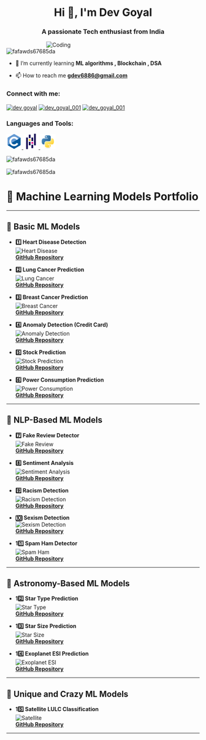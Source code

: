 
<h1 align="center">Hi 👋, I'm Dev Goyal</h1>
<h3 align="center">A passionate Tech enthusiast from India</h3>
<img align="right" alt="Coding" width="400" src="https://encrypted-tbn0.gstatic.com/images?q=tbn:ANd9GcQckTdSbgyYP6U_18vT_H-IGEfXIj5OMP5lhA&s">


<p align="left"> <img src="https://komarev.com/ghpvc/?username=fafawds67685da&label=Profile%20views&color=0e75b6&style=flat" alt="fafawds67685da" /> </p>

- 🌱 I’m currently learning **ML algorithms , Blockchain , DSA**

- 📫 How to reach me **gdev6886@gmail.com**

<h3 align="left">Connect with me:</h3>
<p align="left">
<a href="https://linkedin.com/in/dev goyal" target="blank"><img align="center" src="https://raw.githubusercontent.com/rahuldkjain/github-profile-readme-generator/master/src/images/icons/Social/linked-in-alt.svg" alt="dev goyal" height="30" width="40" /></a>
<a href="https://instagram.com/dev_goyal_001" target="blank"><img align="center" src="https://raw.githubusercontent.com/rahuldkjain/github-profile-readme-generator/master/src/images/icons/Social/instagram.svg" alt="dev_goyal_001" height="30" width="40" /></a>
<a href="https://www.leetcode.com/dev_goyal_001" target="blank"><img align="center" src="https://raw.githubusercontent.com/rahuldkjain/github-profile-readme-generator/master/src/images/icons/Social/leet-code.svg" alt="dev_goyal_001" height="30" width="40" /></a>
</p>

<h3 align="left">Languages and Tools:</h3>
<p align="left"> <a href="https://www.cprogramming.com/" target="_blank" rel="noreferrer"> <img src="https://raw.githubusercontent.com/devicons/devicon/master/icons/c/c-original.svg" alt="c" width="40" height="40"/> </a> <a href="https://pandas.pydata.org/" target="_blank" rel="noreferrer"> <img src="https://raw.githubusercontent.com/devicons/devicon/2ae2a900d2f041da66e950e4d48052658d850630/icons/pandas/pandas-original.svg" alt="pandas" width="40" height="40"/> </a> <a href="https://www.python.org" target="_blank" rel="noreferrer"> <img src="https://raw.githubusercontent.com/devicons/devicon/master/icons/python/python-original.svg" alt="python" width="40" height="40"/> </a> </p>

<p><img align="center" src="https://github-readme-stats.vercel.app/api/top-langs?username=fafawds67685da&show_icons=true&locale=en&layout=compact&langs_count=100&hide_progress=true" alt="fafawds67685da" /></p>


<p><img align="center" src="https://github-readme-streak-stats.herokuapp.com/?user=fafawds67685da&" alt="fafawds67685da" /></p>

# 🚀 **Machine Learning Models Portfolio**

---

## 🎯 **Basic ML Models**  

- **1️⃣ Heart Disease Detection**  
  ![Heart Disease](https://img.shields.io/badge/-Heart_Disease_Model-007BFF?style=for-the-badge&logo=heartbeat&logoColor=white)  
  [**GitHub Repository**](https://github.com/fafawds67685da/Heart_Disease-Detection-models)  

- **2️⃣ Lung Cancer Prediction**  
  ![Lung Cancer](https://img.shields.io/badge/-Lung_Cancer_Prediction-007BFF?style=for-the-badge&logo=lungs&logoColor=white)  
  [**GitHub Repository**](https://github.com/fafawds67685da/Lung_Cancer_Prediction)  

- **3️⃣ Breast Cancer Prediction**  
  ![Breast Cancer](https://img.shields.io/badge/-Breast_Cancer_Model-007BFF?style=for-the-badge&logo=ribbon&logoColor=white)  
  [**GitHub Repository**](https://github.com/fafawds67685da/Breast_Cancer_Prediction)  

- **4️⃣ Anomaly Detection (Credit Card)**  
  ![Anomaly Detection](https://img.shields.io/badge/-Anomaly_Detection-007BFF?style=for-the-badge&logo=credit-card&logoColor=white)  
  [**GitHub Repository**](https://github.com/fafawds67685da/Anomaly_Detection_Using_Credit_card_transactions)  

- **5️⃣ Stock Prediction**  
  ![Stock Prediction](https://img.shields.io/badge/-Stock_Prediction-007BFF?style=for-the-badge&logo=line-chart&logoColor=white)  
  [**GitHub Repository**](https://github.com/fafawds67685da/Stock_Prediction)  

- **6️⃣ Power Consumption Prediction**  
  ![Power Consumption](https://img.shields.io/badge/-Power_Consumption-007BFF?style=for-the-badge&logo=power&logoColor=white)  
  [**GitHub Repository**](https://github.com/fafawds67685da/House_hold_Power_Consumption_prediction_-Multiple-REGRESSORS-)  

---

## 🧠 **NLP-Based ML Models**  

- **7️⃣ Fake Review Detector**  
  ![Fake Review](https://img.shields.io/badge/-Fake_Review_Detector-007BFF?style=for-the-badge&logo=review&logoColor=white)  
  [**GitHub Repository**](https://github.com/fafawds67685da/Product_Fake_review_Detection_System)  

- **8️⃣ Sentiment Analysis**  
  ![Sentiment Analysis](https://img.shields.io/badge/-Sentiment_Analysis-007BFF?style=for-the-badge&logo=smile&logoColor=white)  
  [**GitHub Repository**](https://github.com/fafawds67685da/Sentiment_Analysis)  

- **9️⃣ Racism Detection**  
  ![Racism Detection](https://img.shields.io/badge/-Racism_Detector-007BFF?style=for-the-badge&logo=angry&logoColor=white)  
  [**GitHub Repository**](https://github.com/fafawds67685da/Racism_Detection)  

- **🔟 Sexism Detection**  
  ![Sexism Detection](https://img.shields.io/badge/-Sexism_Detector-007BFF?style=for-the-badge&logo=female&logoColor=white)  
  [**GitHub Repository**](https://github.com/fafawds67685da/Sexism_Detection)  

- **11️⃣ Spam Ham Detector**  
  ![Spam Ham](https://img.shields.io/badge/-Spam_Ham_Detector-007BFF?style=for-the-badge&logo=mail&logoColor=white)  
  [**GitHub Repository**](https://github.com/fafawds67685da/Spam_ham_detection)  

---

## 🌌 **Astronomy-Based ML Models**  

- **12️⃣ Star Type Prediction**  
  ![Star Type](https://img.shields.io/badge/-Star_Type_Prediction-007BFF?style=for-the-badge&logo=star&logoColor=white)  
  [**GitHub Repository**](https://github.com/fafawds67685da/Spartificial_Project_2)  

- **13️⃣ Star Size Prediction**  
  ![Star Size](https://img.shields.io/badge/-Star_Size_Model-007BFF?style=for-the-badge&logo=telescope&logoColor=white)  
  [**GitHub Repository**](https://github.com/fafawds67685da/Spartificial_Project_1)  

- **14️⃣ Exoplanet ESI Prediction**  
  ![Exoplanet ESI](https://img.shields.io/badge/-Exoplanet_ESI_Model-007BFF?style=for-the-badge&logo=planet&logoColor=white)  
  [**GitHub Repository**](https://github.com/fafawds67685da/Predicting_ESI_of_Exoplanets_Terraformation_Potential)  

---

## 🤯 **Unique and Crazy ML Models**  

- **15️⃣ Satellite LULC Classification**  
  ![Satellite](https://img.shields.io/badge/-Satellite_LULC_Model-007BFF?style=for-the-badge&logo=satellite&logoColor=white)  
  [**GitHub Repository**](https://github.com/fafawds67685da/GEE_Satellite-imaging)  

---









